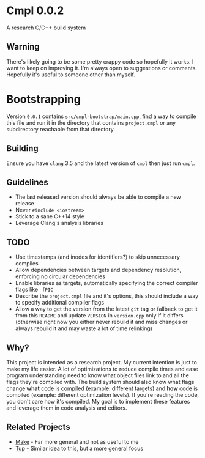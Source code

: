 # Cmpl 0.0.2

A research C/C++ build system

## Warning

There's likely going to be some pretty crappy code so hopefully it works. I want
to keep on improving it. I'm always open to suggestions or comments. Hopefully
it's useful to someone other than myself.

# Bootstrapping

Version `0.0.1` contains `src/cmpl-bootstrap/main.cpp`, find a way to compile
this file and run it in the directory that contains `project.cmpl` or any
subdirectory reachable from that directory.

## Building

Ensure you have `clang` 3.5 and the latest version of `cmpl` then just run
`cmpl`.

## Guidelines

- The last released version should always be able to compile a new release
- Never `#include <iostream>`
- Stick to a sane C++14 style
- Leverage Clang's analysis libraries

## TODO

- Use timestamps (and inodes for identifiers?) to skip unnecessary compiles
- Allow dependencies between targets and dependency resolution, enforcing no
  circular dependencies
- Enable libraries as targets, automatically specifying the correct compiler
  flags like `-fPIC`
- Describe the `project.cmpl` file and it's options, this should include a way
  to specify additional compiler flags
- Allow a way to get the version from the latest `git` tag or fallback to get
  it from this `README` and update `VERSION` in `version.cpp` only if it
  differs (otherwise right now you either never rebuild it and miss changes or
  always rebuild it and may waste a lot of time relinking)

## Why?

This project is intended as a research project. My current intention is just to
make my life easier. A lot of optimizations to reduce compile times and ease
program understanding need to know what object files link to and all the flags
they're compiled with. The build system should also know what flags change
**what** code is compiled (example: different targets) and **how** code is
compiled (example: different optimization levels). If you're reading the code,
you don't care how it's compiled. My goal is to implement these features and
leverage them in code analysis and editors.

## Related Projects

* [Make][] - Far more general and not as useful to me
* [Tup][] - Similar idea to this, but a more general focus

[Make]: http://www.gnu.org/software/make/
[Tup]: http://gittup.org/tup/
